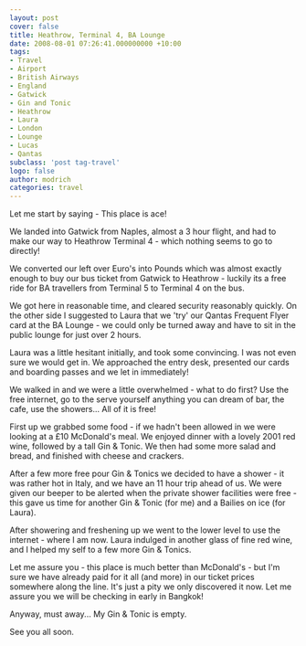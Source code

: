 ```yaml
---
layout: post
cover: false
title: Heathrow, Terminal 4, BA Lounge
date: 2008-08-01 07:26:41.000000000 +10:00
tags: 
- Travel
- Airport
- British Airways
- England
- Gatwick
- Gin and Tonic
- Heathrow
- Laura
- London
- Lounge
- Lucas
- Qantas
subclass: 'post tag-travel'
logo: false
author: modrich
categories: travel
---
```

Let me start by saying - This place is ace!

We landed into Gatwick from Naples, almost a 3 hour flight, and had to make our way to Heathrow Terminal 4 - which nothing seems to go to directly!

We converted our left over Euro's into Pounds which was almost exactly enough to buy our bus ticket from Gatwick to Heathrow - luckily its a free ride for BA travellers from Terminal 5 to Terminal 4 on the bus.

We got here in reasonable time, and cleared security reasonably quickly. On the other side I suggested to Laura that we 'try' our Qantas Frequent Flyer card at the BA Lounge - we could only be turned away and have to sit in the public lounge for just over 2 hours.

Laura was a little hesitant initially, and took some convincing. I was not even sure we would get in. We approached the entry desk, presented our cards and boarding passes and we let in immediately!

We walked in and we were a little overwhelmed - what to do first? Use the free internet, go to the serve yourself anything you can dream of bar, the cafe, use the showers... All of it is free!

First up we grabbed some food - if we hadn't been allowed in we were looking at a £10 McDonald's meal. We enjoyed dinner with a lovely 2001 red wine, followed by a tall Gin & Tonic. We then had some more salad and bread, and finished with cheese and crackers.

After a few more free pour Gin & Tonics we decided to have a shower - it was rather hot in Italy, and we have an 11 hour trip ahead of us. We were given our beeper to be alerted when the private shower facilities were free - this gave us time for another Gin & Tonic (for me) and a Bailies on ice (for Laura).

After showering and freshening up we went to the lower level to use the internet - where I am now. Laura indulged in another glass of fine red wine, and I helped my self to a few more Gin & Tonics.

Let me assure you - this place is much better than McDonald's - but I'm sure we have already paid for it all (and more) in our ticket prices somewhere along the line. It's just a pity we only discovered it now. Let me assure you we will be checking in early in Bangkok!

Anyway, must away... My Gin & Tonic is empty.

See you all soon.

